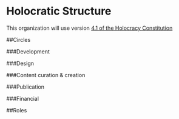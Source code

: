 # Holocratic Structure

This organization will use version [4.1 of the Holocracy Constitution](https://github.com/holacracyone/Holacracy-Constitution)

##Circles

###Development

###Design

###Content curation & creation

###Publication

###Financial

##Roles
